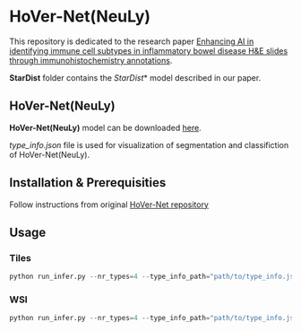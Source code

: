# HoVer-Net(NeuLy)

This repository is dedicated to the research paper [Enhancing AI in identifying immune cell subtypes in inflammatory bowel disease H&E slides through immunohistochemistry annotations](link).

**StarDist** folder contains the *StarDist** model described in our paper.

## HoVer-Net(NeuLy)
**HoVer-Net(NeuLy)** model can be downloaded [here](https://drive.google.com/file/d/19HNdi5H4V8Pr-zvX9YGWmjjDF_xI_d7E/view?usp=sharing).

*type_info.json* file is used for visualization of segmentation and classifiction of HoVer-Net(NeuLy).

## Installation & Prerequisities
Follow instructions from original [HoVer-Net repository](https://github.com/vqdang/hover_net) 

## Usage
### Tiles
```python
python run_infer.py --nr_types=4 --type_info_path="path/to/type_info.json" --model_path="path/to/HoVer-Net(NeuLy).tar" --model_mode="fast" tile --input_dir="path/to/your/input/images" --output_dir="path/to/your/output/directory"
```
### WSI
```python
python run_infer.py --nr_types=4 --type_info_path="path/to/type_info.json" --model_path="path/to/HoVer-Net(NeuLy).tar" --model_mode="fast" wsi --input_dir="path/to/your/input/images" --output_dir="path/to/your/output/directory"
```

